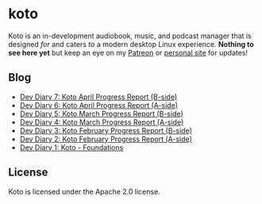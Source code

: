 # koto

Koto is an in-development audiobook, music, and podcast manager that is designed *for* and caters *to* a modern desktop Linux experience. **Nothing to see here yet** but keep an eye on my [Patreon](https://patreon.com/joshuastrobl) or [personal site](https://joshuastrobl.com) for updates!

## Blog

- [Dev Diary 7: Koto April Progress Report (B-side)](https://joshuastrobl.com/2021/05/07/dev-diary-7-koto-april-progress-report-b-side/)
- [Dev Diary 6: Koto April Progress Report (A-side)](https://joshuastrobl.com/2021/04/26/dev-diary-6-koto-april-progress-report-a-side/)
- [Dev Diary 5: Koto March Progress Report (B-side)](https://joshuastrobl.com/2021/04/08/dev-diary-5-koto-march-progress-report-b-side/)
- [Dev Diary 4: Koto March Progress Report (A-side)](https://joshuastrobl.com/2021/03/26/dev-diary-4-koto-march-progress-report-a-side/)
- [Dev Diary 3: Koto February Progress Report (B-side)](https://joshuastrobl.com/2021/03/05/dev-diary-3-koto-february-progress-report-b-side/)
- [Dev Diary 2: Koto February Progress Report (A-side)](https://joshuastrobl.com/2021/02/17/dev-diary-2-koto-february-progress-report-a-side/)
- [Dev Diary 1: Koto - Foundations](https://joshuastrobl.com/2021/01/25/dev-diary-1-koto-foundations/)

## License

Koto is licensed under the Apache 2.0 license.

